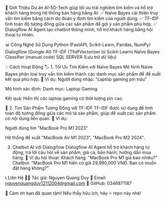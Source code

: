 🚀 Giới Thiệu
Dự án AI-5D-Tech giúp tối ưu trải nghiệm tìm kiếm và hỗ trợ khách hàng trong hệ thống bán hàng bằng AI:
✅ Naïve Bayes cải thiện truy vấn tìm kiếm bằng cách dự đoán ý định tìm kiếm của người dùng.
✅ TF-IDF tính toán độ tương đồng giữa các sản phẩm để gợi ý sản phẩm phù hợp.
✅ Dialogflow AI Agent tạo chatbot thông minh, hỗ trợ khách hàng bằng hội thoại tự nhiên.

📊 Công Nghệ Sử Dụng
Python (FastAPI, Scikit-Learn, Pandas, NumPy)
Dialogflow (Google AI)
TF-IDF (TfidfVectorizer từ Scikit-Learn)
Naïve Bayes Classifier (manual code)
SQL SERVER (Lưu trữ dữ liệu)

💡 Cách Hoạt Động
🏷️ 1. Tối Ưu Tìm Kiếm với Naïve Bayes
Mô hình Naïve Bayes phân loại truy vấn tìm kiếm thành các danh mục sản phẩm để đề xuất kết quả phù hợp.
📌 Ví dụ:
Người dùng nhập: "Laptop gaming pin trâu"

Mô hình xác định: Danh mục: Laptop Gaming

Kết quả: Hiển thị các laptop gaming có thời lượng pin cao.

🔎 2. Tìm Sản Phẩm Tương Đồng với TF-IDF
TF-IDF được sử dụng để tính toán độ tương đồng giữa các mô tả sản phẩm, giúp đề xuất các sản phẩm có nội dung liên quan.
📌 Ví dụ:

Người dùng tìm "MacBook Pro M1 2023"

Hệ thống đề xuất "MacBook Air M1 2023", "MacBook Pro M2 2024".

 3. Chatbot AI với Dialogflow
Dialogflow AI Agent hỗ trợ khách hàng tự động, trả lời câu hỏi về sản phẩm, giá cả, bảo hành, hướng dẫn mua hàng.
📌 Ví dụ hội thoại:
Khách hàng: "MacBook Pro M1 giá bao nhiêu?"
Chatbot: "MacBook Pro M1 hiện có giá 29,990,000 VNĐ. Bạn có muốn đặt hàng không?"

📞 Liên Hệ
👨‍💻 Tác giả: Nguyen Quang Duy
📧 Email: nguyenquangduy12112004@gmail.com
🔗 GitHub: 0346871187

🚀 Cảm ơn bạn đã quan tâm! Nếu thấy hữu ích, hãy ⭐ repo này nhé!
